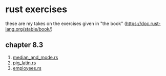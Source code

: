 # rust exercises
these are my takes on the exercises given in "the book" (https://doc.rust-lang.org/stable/book/) <br>

## chapter 8.3
1. [median_and_mode.rs](src/bin/median_and_mode.rs) <br>
2. [pig_latin.rs](src/bin/pig_latin.rs) <br>
2. [employees.rs](src/bin/employees.rs) <br>
